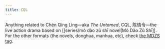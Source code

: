 ```yaml
---
title: CQL
---
```

Anything related to Chén Qíng Lìng—aka *The Untamed*, CQL, 陈情令—the live action drama based on [[series/mó dào zǔ shī novel|Mó Dào Zǔ Shī]]. For the other formats (the novels, donghua, manhua, etc), check <a href="/tags/mdzs/" class="internal-link">the MDZS tag</a>.

